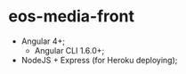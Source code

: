 # eos-media-front #

*   Angular 4+;
    *   Angular CLI 1.6.0+;
*   NodeJS + Express (for Heroku deploying);